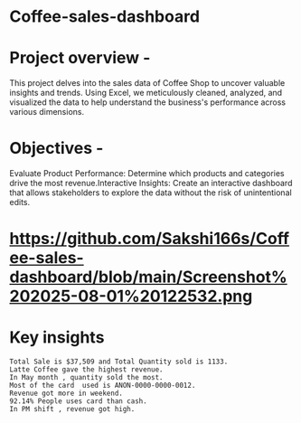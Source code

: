 # Coffee-sales-dashboard

# Project overview - 
 This project delves into the sales data of  Coffee Shop to uncover valuable insights and trends. Using Excel, we meticulously cleaned, analyzed, and visualized the data to help understand the business's performance across various dimensions. 

# Objectives - 
  Evaluate Product Performance: Determine which products and categories drive the most revenue.Interactive Insights: Create an interactive dashboard that allows stakeholders to explore the data without the risk of unintentional edits.

# https://github.com/Sakshi166s/Coffee-sales-dashboard/blob/main/Screenshot%202025-08-01%20122532.png

  # Key insights
    Total Sale is $37,509 and Total Quantity sold is 1133.
    Latte Coffee gave the highest revenue.
    In May month , quantity sold the most.
    Most of the card  used is ANON-0000-0000-0012.
    Revenue got more in weekend.
    92.14% People uses card than cash.
    In PM shift , revenue got high.
